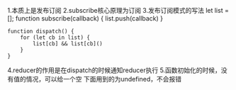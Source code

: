 1.本质上是发布订阅
2.subscribe核心原理为订阅
3.发布订阅模式的写法
    let list = [];
    function subscribe(callback) {
        list.push(callback)
    }

    function dispatch() {
        for (let cb in list) {
            list[cb] && list[cb]()
        }
    }
4.reducer的作用是在dispatch的时候通知reducer执行
5.函数初始化的时候，没有值的情况，可以给一个空
    下面用到的为undefined，不会报错